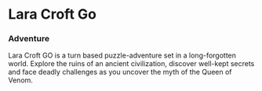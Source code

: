 # Lara Croft Go

### Adventure

Lara Croft GO is a turn based puzzle-adventure set in a long-forgotten world. Explore the ruins of an ancient civilization, discover well-kept secrets and face deadly challenges as you uncover the myth of the Queen of Venom.